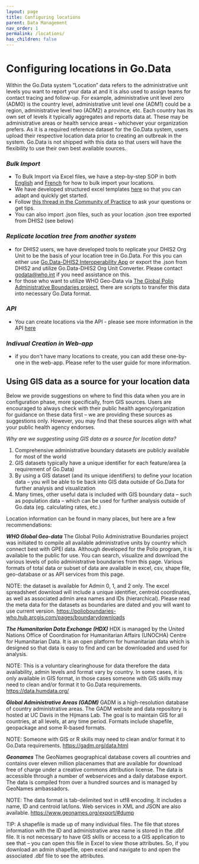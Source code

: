 ```yaml
---
layout: page
title: Configuring locations
parent: Data Management
nav_order: 1
permalink: /locations/
has_children: false
---
```


# Configuring locations in Go.Data 
Within the Go.Data system “Location” data refers to the administrative unit levels you want to report your data at and it is also used to assign teams for contact tracing and follow-up. For example, administrative unit level zero (ADM0) is the country level, administrative unit level one (ADM1) could be a region, administrative level two (ADM2) a province, etc. Each country has its own set of levels it typically aggregates and reports data at. These may be administrative areas or health service areas – whichever your organization prefers.  As it is a required reference dataset for the Go.Data system, users upload their respective location data prior to creating an outbreak in the system. Go.Data is not shipped with this data so that users will have the flexibility to use their own best available sources. 

### ***Bulk Import*** 
- To Bulk Import via Excel files, we have a step-by-step SOP in both [English](https://sprcdn-assets.sprinklr.com/1652/4b8d1d7d-12cf-4911-987e-e9a1a0fd3c41-2422637769.pdf) and [French]() for how to bulk import your locations. 
- We have developed structured excel templates [here](https://github.com/WorldHealthOrganization/godata/tree/master/docs/data-mgmt/1-locations) so that you can adapt and quickly get started.
- Follow [this thread in the Community of Practice](https://community-godata.who.int/conversations/locations-reference-data-languages/sop-bulk-importing-locations-into-godata/6022b951ed9dc017691d861f) to ask your questions or get tips.
- You can also import .json files, such as your location .json tree exported from DHIS2 (see below)

### ***Replicate location tree from another system***
- for DHIS2 users, we have developed tools to replicate your DHIS2 Org Unit to be the basis of your location tree in Go.Data. For this you can either use [Go.Data-DHIS2 Interoperability App](https://github.com/WorldHealthOrganization/dhis2-godata-interoperability) or export the .json from DHIS2 and utilize Go.Data-DHIS2 Org Unit Converter. Please contact godata@who.int if you need assistance on this.
- for those who want to utilize WHO Geo-Data via [The Global Polio Administrative Boundaries project](https://polioboundaries-who.hub.arcgis.com/pages/boundarydownloads), there are scripts to transfer this data into necessary Go.Data format.

### ***API***
- You can create locations via the API - please see more information in the API [here](https://worldhealthorganization.github.io/godata/api-docs/)

### ***Indivual Creation in Web-app***
- if you don't have many locations to create, you can add these one-by-one in the web-app. Please refer to the user guide for more information.

## Using GIS data as a source for your location data
Below we provide suggestions on where to find this data when you are in configuration phase, more specifically, from GIS sources. Users are encouraged to always check with their public health agency/organization for guidance on these data first – we are providing these sources as suggestions only. However, you may find that these sources align with what your public health agency endorses.

_Why are we suggesting using GIS data as a source for location data?_
1.	Comprehensive administrative boundary datasets are publicly available for most of the world
2.	GIS datasets typically have a unique identifier for each feature/area (a requirement of Go.Data)
3.	By using a GIS dataset (and its unique identifiers) to define your location data – you will be able to tie back into GIS data outside of Go.Data for further analysis and visualization
4.	Many times, other useful data is included with GIS boundary data – such as population data – which can be used for further analysis outside of Go.data (eg. calculating rates, etc.)

Location information can be found in many places, but here are a few recommendations:

***WHO Global Geo-data***
The Global Polio Administrative Boundaries project was initiated to compile all available administrative units by country which connect best with GPEI data. Although developed for the Polio program, it is available to the public for use. You can search, visualize and download the various levels of polio administrative boundaries from this page. Various formats of total data or subset of data are available in excel, csv, shape file, geo-database or as API services from this page. 

NOTE: the dataset is available for Admin 0, 1, and 2 only. The excel spreadsheet download will include a unique identifier, centroid coordinates, as well as associated admin area names and IDs (hierarchical). Please read the meta data for the datasets as boundaries are dated and you will want to use current version.
https://polioboundaries-who.hub.arcgis.com/pages/boundarydownloads

***The Humanitarian Data Exchange (HDX)***
HDX is managed by the United Nations Office of Coordination for Humanitarian Affairs (UNOCHA) Centre for Humanitarian Data. It is an open platform for humanitarian data which is designed so that data is easy to find and can be downloaded and used for analysis. 

NOTE: This is a voluntary clearinghouse for data therefore the data availability, admin levels and format vary by country. In some cases, it is only available in GIS format, in those cases someone with GIS skills may need to clean and/or format it to Go.Data requirements.
https://data.humdata.org/

***Global Administrative Areas (GADM)***
GADM is a high-resolution database of country administrative areas. The GADM website and data repository is hosted at UC Davis in the Hijmans Lab. The goal is to maintain GIS for all countries, at all levels, at any time period. Formats include shapefile, geopackage and some R-based formats.

NOTE: Someone with GIS or R skills may need to clean and/or format it to Go.Data requirements.
https://gadm.org/data.html

***Geonames***
The GeoNames geographical database covers all countries and contains over eleven million placenames that are available for download free of charge under a creative commons attribution license. The data is accessible through a number of webservices and a daily database export. The data is compiled from over a hundred sources and is managed by GeoNames ambassadors.

NOTE: The data format is tab-delimited text in utf8 encoding. It includes a name, ID and centroid lat/lons. Web services in XML and JSON are also available.
https://www.geonames.org/export/#dump

TIP: A shapefile is made up of many individual files. The file that stores information with the ID and administrative area name is stored in the .dbf file. It is not necessary to have GIS skills or access to a GIS application to see that – you can open this file in Excel to view those attributes. So, if you download an admin shapefile, open excel and navigate to and open the associated .dbf file to see the attributes.


